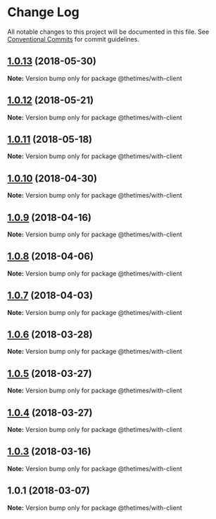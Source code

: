 # Change Log

All notable changes to this project will be documented in this file.
See [Conventional Commits](https://conventionalcommits.org) for commit guidelines.

<a name="1.0.13"></a>
## [1.0.13](https://github.com/newsuk/times-xnative/compare/@thetimes/with-client@1.0.12...@thetimes/with-client@1.0.13) (2018-05-30)




**Note:** Version bump only for package @thetimes/with-client

<a name="1.0.12"></a>
## [1.0.12](https://github.com/newsuk/times-xnative/compare/@thetimes/with-client@1.0.11...@thetimes/with-client@1.0.12) (2018-05-21)




**Note:** Version bump only for package @thetimes/with-client

<a name="1.0.11"></a>
## [1.0.11](https://github.com/newsuk/times-xnative/compare/@thetimes/with-client@1.0.10...@thetimes/with-client@1.0.11) (2018-05-18)




**Note:** Version bump only for package @thetimes/with-client

<a name="1.0.10"></a>
## [1.0.10](https://github.com/newsuk/times-xnative/compare/@thetimes/with-client@1.0.9...@thetimes/with-client@1.0.10) (2018-04-30)




**Note:** Version bump only for package @thetimes/with-client

<a name="1.0.9"></a>
## [1.0.9](https://github.com/newsuk/times-xnative/compare/@thetimes/with-client@1.0.8...@thetimes/with-client@1.0.9) (2018-04-16)




**Note:** Version bump only for package @thetimes/with-client

<a name="1.0.8"></a>
## [1.0.8](https://github.com/newsuk/times-xnative/compare/@thetimes/with-client@1.0.7...@thetimes/with-client@1.0.8) (2018-04-06)




**Note:** Version bump only for package @thetimes/with-client

<a name="1.0.7"></a>
## [1.0.7](https://github.com/newsuk/times-xnative/compare/@thetimes/with-client@1.0.6...@thetimes/with-client@1.0.7) (2018-04-03)




**Note:** Version bump only for package @thetimes/with-client

<a name="1.0.6"></a>
## [1.0.6](https://github.com/newsuk/times-xnative/compare/@thetimes/with-client@1.0.5...@thetimes/with-client@1.0.6) (2018-03-28)




**Note:** Version bump only for package @thetimes/with-client

<a name="1.0.5"></a>
## [1.0.5](https://github.com/newsuk/times-xnative/compare/@thetimes/with-client@1.0.4...@thetimes/with-client@1.0.5) (2018-03-27)




**Note:** Version bump only for package @thetimes/with-client

<a name="1.0.4"></a>
## [1.0.4](https://github.com/newsuk/times-xnative/compare/@thetimes/with-client@1.0.3...@thetimes/with-client@1.0.4) (2018-03-27)




**Note:** Version bump only for package @thetimes/with-client

<a name="1.0.3"></a>
## [1.0.3](https://github.com/newsuk/times-xnative/compare/@thetimes/with-client@1.0.1...@thetimes/with-client@1.0.3) (2018-03-16)




**Note:** Version bump only for package @thetimes/with-client

<a name="1.0.1"></a>
## 1.0.1 (2018-03-07)




**Note:** Version bump only for package @thetimes/with-client
